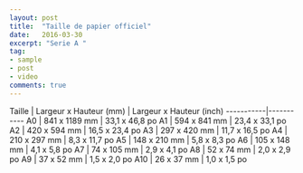 ```yaml
---
layout: post
title:  "Taille de papier officiel"
date:   2016-03-30
excerpt: "Serie A "
tag:
- sample
- post
- video
comments: true
---
```


Taille | Largeur x Hauteur (mm) | Largeur x Hauteur (inch)
-----------|-----------
A0 | 	841 x 1189 mm | 33,1 x 46,8 po
A1 | 	594 x 841 mm | 	23,4 x 33,1 po
A2 | 	420 x 594 mm | 	16,5 x 23,4 po
A3 | 	297 x 420 mm | 	11,7 x 16,5 po
A4 | 	210 x 297 mm | 	8,3 x 11,7 po
A5 | 	148 x 210 mm | 	5,8 x 8,3 po
A6 | 	105 x 148 mm | 	4,1 x 5,8 po
A7 | 	74 x 105 mm |  2,9 x 4,1 po
A8 | 	52 x 74 mm | 	2,0 x 2,9 po
A9 | 	37 x 52 mm | 	1,5 x 2,0 po
A10 | 	26 x 37 mm | 	1,0 x 1,5 po
